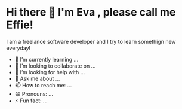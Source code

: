 <html>
<head>
<title>github readme</title>
</head>
<body>

<h1>Hi there 👋 I'm Eva , please call me Effie!</h1>
<p > I am a freelance software developer and I try to learn somethign new everyday!  </p>

</body>
</html>






- 🌱 I’m currently learning ...
- 👯 I’m looking to collaborate on ...
- 🤔 I’m looking for help with ...
- 💬 Ask me about ...
- 📫 How to reach me: ...
- 😄 Pronouns: ...
- ⚡ Fun fact: ...
